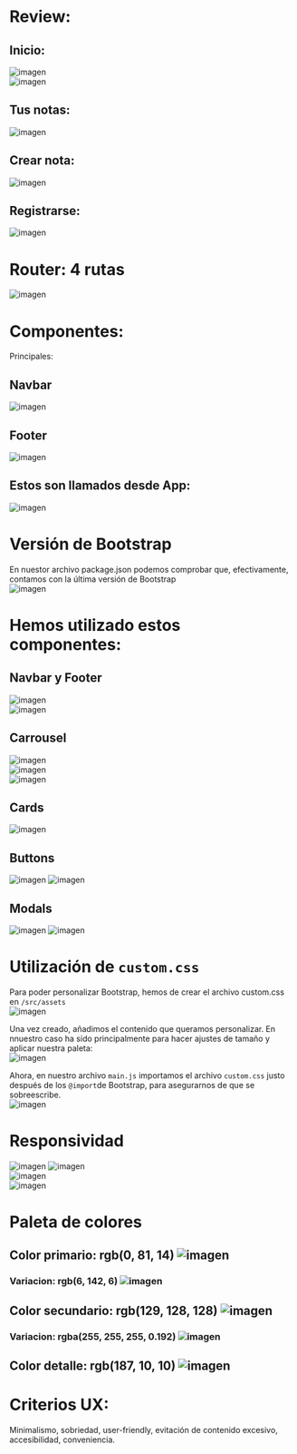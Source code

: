 # Review: 
## Inicio: 
![imagen](https://user-images.githubusercontent.com/91744454/223590926-fb026e73-96b4-46bc-8d9a-921843f00bb6.png)  
![imagen](https://user-images.githubusercontent.com/91744454/223590948-baca77e4-8479-47d3-94bd-e2b6cd6a3e0d.png)

## Tus notas:  
![imagen](https://user-images.githubusercontent.com/91744454/223590996-938f4eb5-a7fb-44ce-8d1f-fc54542115ed.png)

## Crear nota:  
![imagen](https://user-images.githubusercontent.com/91744454/223591041-8c1fd315-3c82-434a-a668-8db5a82c1b2f.png)

## Registrarse:  
![imagen](https://user-images.githubusercontent.com/91744454/223591114-2e461bac-9439-41f7-8ab5-9abb11ad2fb0.png)


# Router: 4 rutas  
![imagen](https://user-images.githubusercontent.com/91744454/223586377-f2d83d6d-0e82-4124-a71b-7b447bb22ba0.png)

# Componentes: 
Principales: 
## Navbar  
![imagen](https://user-images.githubusercontent.com/91744454/223586470-52362113-b047-43ba-82ca-95e0f7e71d51.png)
  
## Footer  
![imagen](https://user-images.githubusercontent.com/91744454/223586551-06a20e4d-721e-4495-b6d0-f43d8fbc0524.png)

## Estos son llamados desde App:  
![imagen](https://user-images.githubusercontent.com/91744454/223586597-407105bf-6331-44ae-95b3-c06bec8dbe49.png)
  
  
# Versión de Bootstrap  
En nuestor archivo package.json podemos comprobar que, efectivamente, contamos con la última versión de Bootstrap  
![imagen](https://user-images.githubusercontent.com/91744454/223586809-326c7b1a-c42d-4499-8f20-e56516bbaf00.png)

# Hemos utilizado estos componentes:  
## Navbar y Footer
![imagen](https://user-images.githubusercontent.com/91744454/223586879-feda69a9-3cae-4f48-a498-a2c62fc4c6bf.png)  
![imagen](https://user-images.githubusercontent.com/91744454/223592211-cf81db22-9b12-449c-8c84-019539d240f8.png)


## Carrousel    
![imagen](https://user-images.githubusercontent.com/91744454/223586967-1f6e5079-06f3-49a3-b2c1-eda574055814.png)  
![imagen](https://user-images.githubusercontent.com/91744454/223592343-b618fe86-2237-46e5-a12c-44613fa23b4e.png)  
![imagen](https://user-images.githubusercontent.com/91744454/223592378-cda94756-96d8-4d47-97bb-f6b1ac82901e.png)  

  
##  Cards  
![imagen](https://user-images.githubusercontent.com/91744454/223587016-835487a2-9736-446d-b503-377a504e7084.png)

## Buttons    
![imagen](https://user-images.githubusercontent.com/91744454/223587067-1882438e-ef2b-494c-99b8-25457aceb4a2.png)
![imagen](https://user-images.githubusercontent.com/91744454/223587102-9bef34ef-6a88-4c34-85f2-1221bfe9de9e.png)
 
##  Modals  
![imagen](https://user-images.githubusercontent.com/91744454/223587212-09841e15-b027-44f8-a80f-b7de901bc62c.png)
![imagen](https://user-images.githubusercontent.com/91744454/223587236-b727bea0-69bd-4c1c-b6cf-fbea8a02dd06.png)

# Utilización de `custom.css`  
Para poder personalizar Bootstrap, hemos de crear el archivo custom.css en `/src/assets`  
![imagen](https://user-images.githubusercontent.com/91744454/223588102-652b4f30-6e81-48a9-910c-d9e4f176aea9.png)

Una vez creado, añadimos el contenido que queramos personalizar. En nnuestro caso ha sido principalmente para hacer ajustes de tamaño y aplicar nuestra paleta:  
![imagen](https://user-images.githubusercontent.com/91744454/223587414-98b459f0-c71a-4c07-bfa2-7640ee47faf9.png)  

Ahora, en nuestro archivo `main.js` importamos el archivo `custom.css` justo después de los `@import`de Bootstrap, para asegurarnos de que se sobreescribe.  
![imagen](https://user-images.githubusercontent.com/91744454/223591987-7eff738f-63a8-4336-8844-50626fb27925.png)


# Responsividad 
![imagen](https://user-images.githubusercontent.com/91744454/223589560-93ac456c-81ea-4c92-92f1-d0714a7dada7.png)
![imagen](https://user-images.githubusercontent.com/91744454/223589748-dcccac1a-ec27-4e3a-b06d-f153cf9aa988.png)  
![imagen](https://user-images.githubusercontent.com/91744454/223589793-b402aaab-5bb1-49aa-a368-25f6bd0d1bdd.png)  
![imagen](https://user-images.githubusercontent.com/91744454/223589825-66ef825d-4562-4894-bda9-670dd660b4c0.png)
  
 # Paleta de colores
 ## Color primario: rgb(0, 81, 14) ![imagen](https://user-images.githubusercontent.com/91744454/223590448-8f9620ff-ff11-44ea-8ae8-6610eac4e167.png)

 ### Variacion: rgb(6, 142, 6)  ![imagen](https://user-images.githubusercontent.com/91744454/223590704-8e85efa7-233a-4993-bc06-91d4c50a85e8.png)
 
 ## Color secundario: rgb(129, 128, 128)  ![imagen](https://user-images.githubusercontent.com/91744454/223590582-49adec52-ea9f-4d95-b58d-3dca50d94572.png)
 ### Variacion: rgba(255, 255, 255, 0.192)  ![imagen](https://user-images.githubusercontent.com/91744454/223590660-d350a6cf-1abd-47fb-bcb8-036d6ee753cc.png)

 
 ## Color detalle: rgb(187, 10, 10)  ![imagen](https://user-images.githubusercontent.com/91744454/223590769-1fd37687-6bc0-4691-8458-caac3bfb7071.png)


# Criterios UX: 
Minimalismo, sobriedad, user-friendly, evitación de contenido excesivo, accesibilidad, conveniencia.

